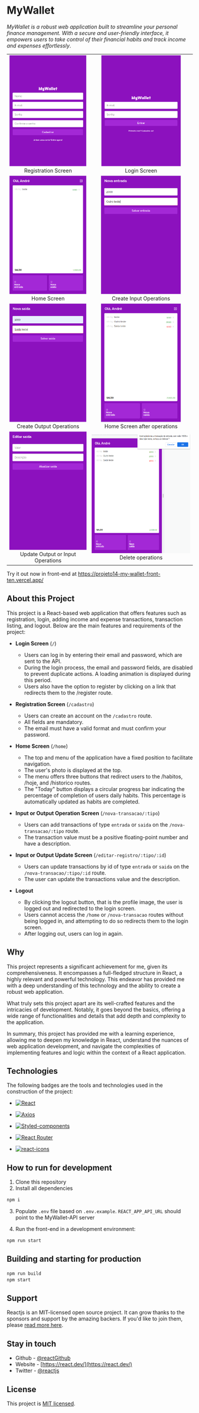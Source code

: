 # MyWallet
_MyWallet is a robust web application built to streamline your personal finance management. With a secure and user-friendly interface, it empowers users to take control of their financial habits and track income and expenses effortlessly_. 
<table>
  <tr>
    <td align="center">
      <img src="./src/assets/signup.png" height="300" width="216" />
      <br />
      Registration Screen
    </td>
    <td align="center">
      <img src="./src/assets/login.png" height="300" width="216" />
      <br />
      Login Screen
    </td>
  </tr>
  <tr>
    <td align="center">
      <img src="./src/assets/inicial.png" height="320" />
      <br />
      Home Screen
    </td>
    <td align="center">
      <img src="./src/assets/entrada.png" height="320" />
      <br />
      Create Input Operations
    </td>
  </tr>
  <tr>
    <td align="center">
      <img src="./src/assets/saida.png" height="320" />
      <br />
      Create Output Operations
    </td>
    <td align="center">
      <img src="./src/assets/final.png" height="320" />
      <br />
      Home Screen after operations
    </td>
  </tr>
  <tr>
    <td align="center">
      <img src="./src/assets/update.png" height="320" />
      <br />
      Update Output or Input Operations
    </td>
    <td align="center">
      <img src="./src/assets/delete.png" height="320" />
      <br />
      Delete operations
    </td>
  </tr>
</table>



Try it out now in front-end at https://projeto14-my-wallet-front-ten.vercel.app/

## About this Project
This project is a React-based web application that offers features such as registration, login, adding income and expense transactions, transaction listing, and logout. Below are the main features and requirements of the project:

- **Login Screen** (`/`)
  - Users can log in by entering their email and password, which are sent to the API.
  - During the login process, the email and password fields, are disabled to prevent duplicate actions. A loading animation is displayed during this period.
  - Users also have the option to register by clicking on a link that redirects them to the /register route.

- **Registration Screen** (`/cadastro`)
  - Users can create an account on the `/cadastro` route.
  - All fields are mandatory.
  - The email must have a valid format and must confirm your password.

- **Home Screen** (`/home`)
  - The top and menu of the application have a fixed position to facilitate navigation.
  - The user's photo is displayed at the top.
  - The menu offers three buttons that redirect users to the /habitos, /hoje, and /historico routes.
  - The "Today" button displays a circular progress bar indicating the percentage of completion of users daily habits. This percentage is automatically updated as habits are completed.

- **Input or Output Operation Screen** (`/nova-transacao/:tipo`)
  - Users can add transactions of type `entrada` or `saida` on the `/nova-transacao/:tipo` route.
  - The transaction value must be a positive floating-point number and have a description.

- **Input or Output Update Screen** (`/editar-registro/:tipo/:id`)
  - Users can update transactions by id of type `entrada` or `saida` on the `/nova-transacao/:tipo/:id` route.
  - The user can update the transactions value and the description.

- **Logout**
  - By clicking the logout button, that is the profile image, the user is logged out and redirected to the login screen.
  - Users cannot access the `/home` or `/nova-transacao` routes without being logged in, and attempting to do so redirects them to the login screen.
  - After logging out, users can log in again.

## Why
This project represents a significant achievement for me, given its comprehensiveness. It encompasses a full-fledged structure in React, a highly relevant and powerful technology. This endeavor has provided me with a deep understanding of this technology and the ability to create a robust web application.

What truly sets this project apart are its well-crafted features and the intricacies of development. Notably, it goes beyond the basics, offering a wide range of functionalities and details that add depth and complexity to the application.

In summary, this project has provided me with a learning experience, allowing me to deepen my knowledge in React, understand the nuances of web application development, and navigate the complexities of implementing features and logic within the context of a React application.

## Technologies
The following badges are the tools and technologies used in the construction of the project: 

- [![React](https://img.shields.io/badge/React-JavaScript%20Library-blue)](https://reactjs.org/)

- [![Axios](https://img.shields.io/badge/Axios-HTTP%20Client-green)](https://axios-http.com/)

- [![Styled-components](https://img.shields.io/badge/Styled--components-CSS%20in%20JS-ff69b4)](https://styled-components.com/)

- [![React Router](https://img.shields.io/badge/React%20Router-Router%20Library-orange)](https://reactrouter.com/)

- [![react-icons](https://img.shields.io/badge/react--icons-Icon%20Library-red)](https://react-icons.github.io/react-icons/)


## How to run for development

1. Clone this repository
2. Install all dependencies

```bash
npm i
```

3. Populate `.env` file based on `.env.example`. `REACT_APP_API_URL` should point to the MyWallet-API server

4. Run the front-end in a development environment:

```bash
npm run start
```

## Building and starting for production

```bash
npm run build
npm start
```

## Support

Reactjs is an MIT-licensed open source project. It can grow thanks to the sponsors and support by the amazing backers. If you'd like to join them, please [read more here](https://react.dev/learn).

## Stay in touch

- Github - [@reactGithub](https://github.com/facebook/react)
- Website - [https://react.dev/](https://react.dev/)
- Twitter - [@reactjs](https://twitter.com/reactjs)

## License

This project is [MIT licensed](LICENSE).
